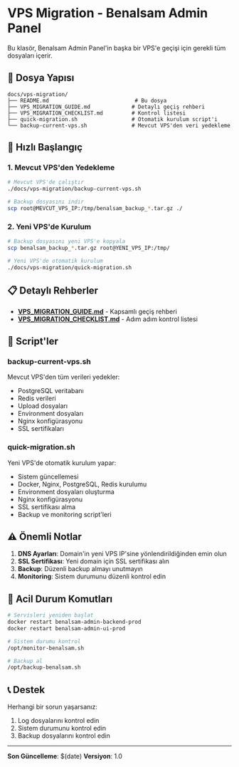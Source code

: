 # VPS Migration - Benalsam Admin Panel

Bu klasör, Benalsam Admin Panel'in başka bir VPS'e geçişi için gerekli tüm dosyaları içerir.

## 📁 Dosya Yapısı

```
docs/vps-migration/
├── README.md                           # Bu dosya
├── VPS_MIGRATION_GUIDE.md             # Detaylı geçiş rehberi
├── VPS_MIGRATION_CHECKLIST.md         # Kontrol listesi
├── quick-migration.sh                 # Otomatik kurulum script'i
└── backup-current-vps.sh              # Mevcut VPS'den veri yedekleme
```

## 🚀 Hızlı Başlangıç

### 1. Mevcut VPS'den Yedekleme
```bash
# Mevcut VPS'de çalıştır
./docs/vps-migration/backup-current-vps.sh

# Backup dosyasını indir
scp root@MEVCUT_VPS_IP:/tmp/benalsam_backup_*.tar.gz ./
```

### 2. Yeni VPS'de Kurulum
```bash
# Backup dosyasını yeni VPS'e kopyala
scp benalsam_backup_*.tar.gz root@YENI_VPS_IP:/tmp/

# Yeni VPS'de otomatik kurulum
./docs/vps-migration/quick-migration.sh
```

## 📋 Detaylı Rehberler

- **[VPS_MIGRATION_GUIDE.md](./VPS_MIGRATION_GUIDE.md)** - Kapsamlı geçiş rehberi
- **[VPS_MIGRATION_CHECKLIST.md](./VPS_MIGRATION_CHECKLIST.md)** - Adım adım kontrol listesi

## 🔧 Script'ler

### backup-current-vps.sh
Mevcut VPS'den tüm verileri yedekler:
- PostgreSQL veritabanı
- Redis verileri
- Upload dosyaları
- Environment dosyaları
- Nginx konfigürasyonu
- SSL sertifikaları

### quick-migration.sh
Yeni VPS'de otomatik kurulum yapar:
- Sistem güncellemesi
- Docker, Nginx, PostgreSQL, Redis kurulumu
- Environment dosyaları oluşturma
- Nginx konfigürasyonu
- SSL sertifikası alma
- Backup ve monitoring script'leri

## ⚠️ Önemli Notlar

1. **DNS Ayarları**: Domain'in yeni VPS IP'sine yönlendirildiğinden emin olun
2. **SSL Sertifikası**: Yeni domain için SSL sertifikası alın
3. **Backup**: Düzenli backup almayı unutmayın
4. **Monitoring**: Sistem durumunu düzenli kontrol edin

## 🚨 Acil Durum Komutları

```bash
# Servisleri yeniden başlat
docker restart benalsam-admin-backend-prod
docker restart benalsam-admin-ui-prod

# Sistem durumu kontrol
/opt/monitor-benalsam.sh

# Backup al
/opt/backup-benalsam.sh
```

## 📞 Destek

Herhangi bir sorun yaşarsanız:
1. Log dosyalarını kontrol edin
2. Sistem durumunu kontrol edin
3. Backup dosyalarını kontrol edin

---

**Son Güncelleme**: $(date)
**Versiyon**: 1.0 